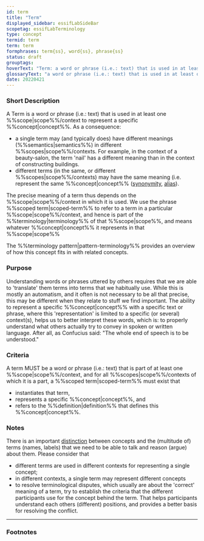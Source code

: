 ```yaml
---
id: term
title: "Term"
displayed_sidebar: essifLabSideBar
scopetag: essifLabTerminology
type: concept
termid: term
term: term
formphrases: term{ss}, word{ss}, phrase{ss}
status: draft
grouptags:
hoverText: "Term: a word or phrase (i.e.: text) that is used in at least one Scope/context to represent a specific Concept."
glossaryText: "a word or phrase (i.e.: text) that is used in at least one %%scope^scope%%/context to represent a specific %%concept^concept%%."
date: 20220421
---
```


### Short Description
A Term is a word or phrase (i.e.: text) that is used in at least one %%scope|scope%%/context to represent a specific %%concept|concept%%. As a consequence:
- a single term may (and typically does) have different meanings (%%semantics|semantics%%) in different %%scopes|scope%%/contexts. For example, in the context of a beauty-salon, the term 'nail' has a different meaning than in the context of constructing buildings.
- different terms (in the same, or different %%scopes|scope%%/contexts) may have the same meaning (i.e. represent the same %%concept|concept%% ([synonymity](https://en.wikipedia.org/wiki/Synonym), [alias](https://www.merriam-webster.com/dictionary/alias)).

The precise meaning of a term thus depends on the %%scope|scope%%/context in which it is used. We use the phrase %%scoped term|scoped-term%% to refer to a term in a particular %%scope|scope%%/context, and hence is part of the %%terminology|terminology%% of that %%scope|scope%%, and means whatever %%concept|concept%% it represents in that %%scope|scope%%

The %%terminology pattern|pattern-terminology%% provides an overview of how this concept fits in with related concepts.

### Purpose
Understanding words or phrases uttered by others requires that we are able to 'translate' them terms into terms that we habitually use. While this is mostly an automatism, and it often is not necessary to be all that precise, this may be different when they relate to stuff we find important. The ability to represent a specific %%concept|concept%% with a specific text or phrase, where this 'representation' is limited to a specific (or several) context(s), helps us to better interpret these words, which is: to properly understand what others actually try to convey in spoken or written language. After all, as Confucius said: "The whole end of speech is to be understood."

### Criteria
A term MUST be a word or phrase (i.e.: text) that is part of at least one %%scope|scope%%/context, and for all %%scopes|scope%%/contexts of which it is a part, a %%scoped term|scoped-term%% must exist that
- instantiates that term,
- represents a specific %%concept|concept%%, and
- refers to the %%definition|definition%% that defines this %%concept|concept%%.

### Notes
There is an important [distinction](https://simple.wikipedia.org/wiki/Concept) between concepts and the (multitude of) terms (names, labels) that we need to be able to talk and reason (argue) about them. Please consider that

* different terms are used in different contexts for representing a single concept;
* in different contexts, a single term may represent different concepts
* to resolve terminological disputes, which usually are about the 'correct' meaning of a term, try to establish the criteria that the different participants use for the concept behind the term. That helps participants understand each others (different) positions, and provides a better basis for resolving the conflict.

---
### Footnotes

[^1]: WikiPedia has a concise [explanation of concepts](https://en.wikipedia.org/wiki/Concept). We use the term 'concept' as a [mental representation](https://en.wikipedia.org/wiki/Mental_representation).

[^2]: For the difference between 'Concept' and 'Term', see https://simple.wikipedia.org/wiki/Concept.
